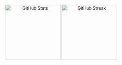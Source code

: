 <p align="center">
  <img src="https://github-readme-stats.vercel.app/api?username=pedro-cursino&theme=midnight-purple&show_icons=true&hide_border=true&count_private=false" alt="GitHub Stats" height="180px"/>
  <img src="https://github-readme-streak-stats.herokuapp.com/?user=pedro-cursino&theme=midnight-purple&hide_border=true" alt="GitHub Streak" height="180px"/>
</p>
